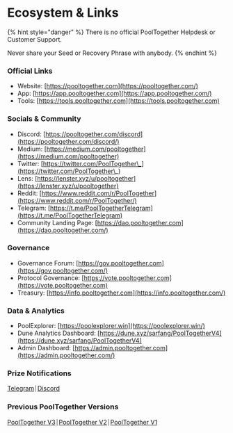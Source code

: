 # Ecosystem & Links

{% hint style="danger" %}
There is no official PoolTogether Helpdesk or Customer Support.

Never share your Seed or Recovery Phrase with anybody.
{% endhint %}

### Official Links

* Website: [https://pooltogether.com](https://pooltogether.com/)
* App: [https://app.pooltogether.com](https://app.pooltogether.com/)
* Tools: [https://tools.pooltogether.com](https://tools.pooltogether.com)

### Socials & Community

* Discord: [https://pooltogether.com/discord](https://pooltogether.com/discord/)
* Medium: [https://medium.com/pooltogether](https://medium.com/pooltogether)
* Twitter: [https://twitter.com/PoolTogether\_](https://twitter.com/PoolTogether\_)
* Lens: [https://lenster.xyz/u/pooltogether](https://lenster.xyz/u/pooltogether)
* Reddit: [https://www.reddit.com/r/PoolTogether](https://www.reddit.com/r/PoolTogether/)
* Telegram: [https://t.me/PoolTogetherTelegram](https://t.me/PoolTogetherTelegram)
* Community Landing Page: [https://dao.pooltogether.com](https://dao.pooltogether.com/)

### Governance

* Governance Forum: [https://gov.pooltogether.com](https://gov.pooltogether.com/)
* Protocol Governance: [https://vote.pooltogether.com](https://vote.pooltogether.com)
* Treasury: [https://info.pooltogether.com](https://info.pooltogether.com/)

### Data & Analytics

* PoolExplorer: [https://poolexplorer.win](https://poolexplorer.win/)
* Dune Analytics Dashboard: [https://dune.xyz/sarfang/PoolTogetherV4](https://dune.xyz/sarfang/PoolTogetherV4)
* Admin Dashboard: [https://admin.pooltogether.com](https://admin.pooltogether.com/)

### Prize Notifications

[Telegram](https://t.me/PTWinsTracker\_bot)⏐[Discord](guides/setting-up-prize-notifications.md#prize-notifications-on-discord)

### Previous PoolTogether Versions

[PoolTogether V3](https://v3.pooltogether.com/)⏐[PoolTogether V2](https://v2.pooltogether.com/)⏐[PoolTogether V1](https://v1.pooltogether.com/)

